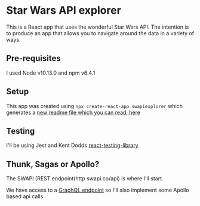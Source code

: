 # Star Wars API explorer

This is a React app that uses the wonderful Star Wars API. The intention is to produce an app that allows you to navigate around the data in a variety of ways.

## Pre-requisites

I used Node v10.13.0 and npm v6.4.1

## Setup

This app was created using `npx create-react-app swapiexplorer` which generates a [new readme file which you can read, here](./README.create-react-app.md)

## Testing

I'll be using Jest and Kent Dodds [react-testing-library](https://github.com/kentcdodds/react-testing-library)

## Thunk, Sagas or Apollo?

The SWAPI [REST endpoint(http swapi.co/api) is where I'll start.

We have access to a [GraphQL endpoint](https://graphql.org/swapi-graphql/) so I'll also implement some Apollo based api calls
